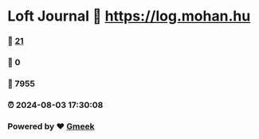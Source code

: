 # Loft Journal :link: https://log.mohan.hu 
### :page_facing_up: [21](https://log.mohan.hu/tag.html) 
### :speech_balloon: 0 
### :hibiscus: 7955 
### :alarm_clock: 2024-08-03 17:30:08 
### Powered by :heart: [Gmeek](https://github.com/Meekdai/Gmeek)
